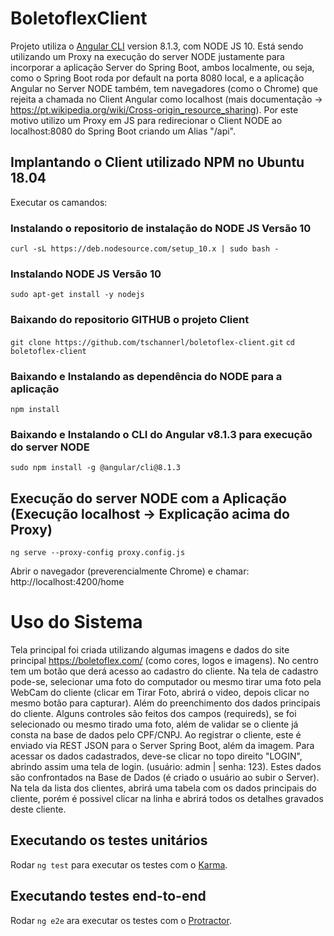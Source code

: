 # BoletoflexClient

Projeto utiliza o [Angular CLI](https://github.com/angular/angular-cli) version 8.1.3, com NODE JS 10.
Está sendo utilizando um Proxy na execução do server NODE justamente para incorporar a aplicação Server do Spring Boot, ambos localmente, ou seja, como o Spring Boot roda por default na porta 8080 local, e a aplicação Angular no Server NODE também, tem navegadores (como o Chrome) que rejeita a chamada no Client Angular como localhost (mais documentação -> https://pt.wikipedia.org/wiki/Cross-origin_resource_sharing). Por este motivo utilizo um Proxy em JS para redirecionar o Client NODE ao localhost:8080 do Spring Boot criando um Alias "/api".


## Implantando o Client utilizado NPM no Ubuntu 18.04
Executar os camandos:

### Instalando o repositorio de instalação do NODE JS Versão 10
`curl -sL https://deb.nodesource.com/setup_10.x | sudo bash -`

### Instalando NODE JS Versão 10
`sudo apt-get install -y nodejs`

### Baixando do repositorio GITHUB o projeto Client
`git clone https://github.com/tschannerl/boletoflex-client.git`
`cd boletoflex-client`

### Baixando e Instalando as dependência do NODE para a aplicação
`npm install`

### Baixando e Instalando o CLI do Angular v8.1.3 para execução do server NODE
`sudo npm install -g @angular/cli@8.1.3`

## Execução do server NODE com a Aplicação (Execução localhost -> Explicação acima do Proxy)
`ng serve --proxy-config proxy.config.js`

Abrir o navegador (preverencialmente Chrome) e chamar: http://localhost:4200/home

# Uso do Sistema

Tela principal foi criada utilizando algumas imagens e dados do site principal https://boletoflex.com/ (como cores, logos e imagens).
No centro tem um botão que derá acesso ao cadastro do cliente.
Na tela de cadastro pode-se, selecionar uma foto do computador ou mesmo tirar uma foto pela WebCam do cliente (clicar em Tirar Foto, abrirá o video, depois clicar no mesmo botão para capturar). Além do preenchimento dos dados principais do cliente.
Alguns controles são feitos dos campos (requireds), se foi selecionado ou mesmo tirado uma foto, além de validar se o cliente já consta na base de dados pelo CPF/CNPJ.
Ao registrar o cliente, este é enviado via REST JSON para o Server Spring Boot, além da imagem.
Para acessar os dados cadastrados, deve-se clicar no topo direito "LOGIN", abrindo assim uma tela de login. (usuário: admin | senha: 123). Estes dados são confrontados na Base de Dados (é criado o usuário ao subir o Server).
Na tela da lista dos clientes, abrirá uma tabela com os dados principais do cliente, porém é possivel clicar na linha e abrirá todos os detalhes gravados deste cliente.



## Executando os testes unitários

Rodar `ng test` para executar os testes com o [Karma](https://karma-runner.github.io).

## Executando testes end-to-end

Rodar `ng e2e` ara executar os testes com o  [Protractor](http://www.protractortest.org/).

